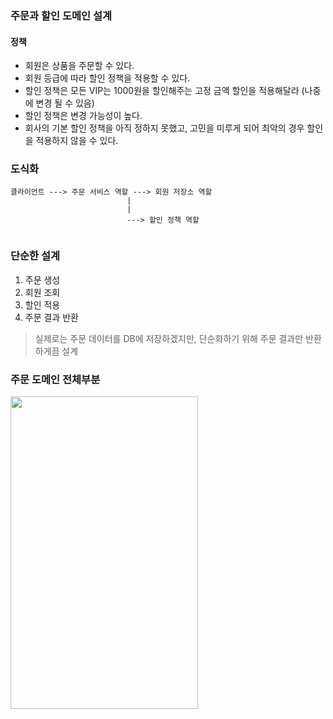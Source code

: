 ### 주문과 할인 도메인 설계
#### 정책
* 회원은 상품을 주문할 수 있다.
* 회원 등급에 따라 할인 정책을 적용할 수 있다.
* 할인 정책은 모든 VIP는 1000원을 할인해주는 고정 금액 할인을 적용해달라 (나중에 변경 될 수 있음)
* 할인 정책은 변경 가능성이 높다.
* 회사의 기본 할인 정책을 아직 정하지 못했고, 고민을 미루게 되어 최악의 경우 할인을 적용하지 않을 수 있다.

### 도식화

```
클라이언트 ---> 주문 서비스 역할 ---> 회원 저장소 역할
                          |
                          |
                          ---> 할인 정책 역할
                          
```                          

### 단순한 설계
1. 주문 생성
2. 회원 조회
3. 할인 적용
4. 주문 결과 반환
> 실제로는 주문 데이터를 DB에 저장하겠지만, 단순화하기 위해 주문 결과만 반환하게끔 설계

### 주문 도메인 전체부분
<img src="https://user-images.githubusercontent.com/32288986/126266543-be040bf5-4b9e-4474-86fa-27fe6082e0b9.png" width="300" height="500">
